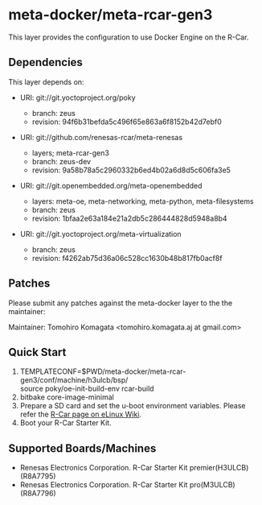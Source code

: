 # meta-docker/meta-rcar-gen3

This layer provides the configuration to use Docker Engine on the R-Car.

## Dependencies

This layer depends on:

* URI: git://git.yoctoproject.org/poky
  * branch: zeus
  * revision: 94f6b31befda5c496f65e863a6f8152b42d7ebf0

* URI: git://github.com/renesas-rcar/meta-renesas
  * layers; meta-rcar-gen3
  * branch: zeus-dev
  * revision: 9a58b78a5c2960332b6ed4b02a6d8d5c606fa3e5

* URI: git://git.openembedded.org/meta-openembedded
  * layers: meta-oe, meta-networking, meta-python, meta-filesystems
  * branch: zeus
  * revision: 1bfaa2e63a184e21a2db5c286444828d5948a8b4

* URI: git://git.yoctoproject.org/meta-virtualization
  * branch: zeus
  * revision: f4262ab75d36a06c528cc1630b48b817fb0acf8f

## Patches

Please submit any patches against the meta-docker layer to the the maintainer:

Maintainer: Tomohiro Komagata <tomohiro.komagata.aj at gmail.com>

## Quick Start

1. TEMPLATECONF=$PWD/meta-docker/meta-rcar-gen3/conf/machine/h3ulcb/bsp/ \
   source poky/oe-init-build-env rcar-build
2. bitbake core-image-minimal
3. Prepare a SD card and set the u-boot environment variables. Please refer the [R-Car page on eLinux Wiki](https://elinux.org/R-Car/Boards/Yocto-Gen3/v3.21.0#Running_Yocto_images).
4. Boot your R-Car Starter Kit.

## Supported Boards/Machines

- Renesas Electronics Corporation. R-Car Starter Kit premier(H3ULCB) (R8A7795)
- Renesas Electronics Corporation. R-Car Starter Kit pro(M3ULCB) (R8A7796)

